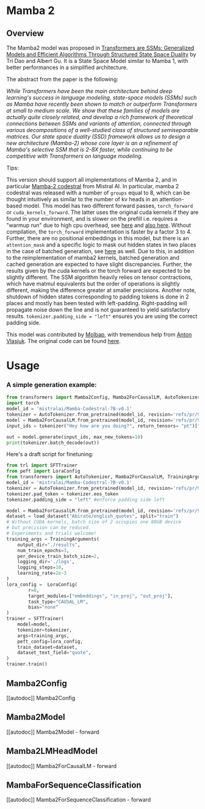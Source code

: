 <!--Copyright 2024 The HuggingFace Team. All rights reserved.

Licensed under the Apache License, Version 2.0 (the "License"); you may not use this file except in compliance with
the License. You may obtain a copy of the License at

http://www.apache.org/licenses/LICENSE-2.0

Unless required by applicable law or agreed to in writing, software distributed under the License is distributed on
an "AS IS" BASIS, WITHOUT WARRANTIES OR CONDITIONS OF ANY KIND, either express or implied. See the License for the
specific language governing permissions and limitations under the License.

⚠️ Note that this file is in Markdown but contain specific syntax for our doc-builder (similar to MDX) that may not be
rendered properly in your Markdown viewer.

-->

# Mamba 2

## Overview

The Mamba2 model was proposed in [Transformers are SSMs: Generalized Models and Efficient Algorithms Through Structured State Space Duality](https://arxiv.org/abs/2405.21060) by Tri Dao and Albert Gu. It is a State Space Model similar to Mamba 1, with better performances in a simplified architecture. 


The abstract from the paper is the following:

*While Transformers have been the main architecture behind deep learning's success in language modeling, state-space models (SSMs) such as Mamba have recently been shown to match or outperform Transformers at small to medium scale. We show that these families of models are actually quite closely related, and develop a rich framework of theoretical connections between SSMs and variants of attention, connected through various decompositions of a well-studied class of structured semiseparable matrices. Our state space duality (SSD) framework allows us to design a new architecture (Mamba-2) whose core layer is an a refinement of Mamba's selective SSM that is 2-8X faster, while continuing to be competitive with Transformers on language modeling.*

Tips:

This version should support all implementations of Mamba 2, and in particular [Mamba-2 codestral](https://huggingface.co/mistralai/Mamba-Codestral-7B-v0.1) from Mistral AI. In particular, mamba 2 codestral was released with a number of `groups` equal to 8, which can be thought intuitively as similar to the number of kv heads in an attention-based model. 
This model has two different forward passes, `torch_forward` or `cuda_kernels_forward`. The latter uses the original cuda kernels if they are found in your environment, and is slower on the prefill i.e. requires a "warmup run" due to high cpu overhead, see [here](https://github.com/state-spaces/mamba/issues/389#issuecomment-2171755306) and [also here](https://github.com/state-spaces/mamba/issues/355#issuecomment-2147597457). Without compilation, the `torch_forward` implementation is faster by a factor 3 to 4. Further, there are no positional embeddings in this model, but there is an `attention_mask` and a specific logic to mask out hidden states in two places in the case of batched generation, see [here](https://github.com/state-spaces/mamba/issues/66#issuecomment-1863563829) as well. Due to this, in addition to the reimplementation of mamba2 kernels, batched generation and cached generation are expected to have slight discrepancies. Further, the results given by the cuda kernels or the torch forward are expected to be slightly different. The SSM algorithm heavily relies on tensor contractions, which have matmul equivalents but the order of operations is slightly different, making the difference greater at smaller precisions. 
Another note, shutdown of hidden states corresponding to padding tokens is done in 2 places and mostly has been tested with left-padding. Right-padding will propagate noise down the line and is not guaranteed to yield satisfactory results. `tokenizer.padding_side = "left"` ensures you are using the correct padding side.

This model was contributed by [Molbap](https://huggingface.co/Molbap), with tremendous help from [Anton Vlasjuk](https://github.com/vasqu).
The original code can be found [here](https://github.com/state-spaces/mamba).


# Usage

### A simple generation example: 
```python 
from transformers import Mamba2Config, Mamba2ForCausalLM, AutoTokenizer
import torch
model_id = 'mistralai/Mamba-Codestral-7B-v0.1'
tokenizer = AutoTokenizer.from_pretrained(model_id, revision='refs/pr/9', from_slow=True, legacy=False)
model = Mamba2ForCausalLM.from_pretrained(model_id, revision='refs/pr/9')
input_ids = tokenizer("Hey how are you doing?", return_tensors= "pt")["input_ids"]

out = model.generate(input_ids, max_new_tokens=10)
print(tokenizer.batch_decode(out))
```

Here's a draft script for finetuning: 
```python 
from trl import SFTTrainer
from peft import LoraConfig
from transformers import AutoTokenizer, Mamba2ForCausalLM, TrainingArguments
model_id = 'mistralai/Mamba-Codestral-7B-v0.1'
tokenizer = AutoTokenizer.from_pretrained(model_id, revision='refs/pr/9', from_slow=True, legacy=False)
tokenizer.pad_token = tokenizer.eos_token
tokenizer.padding_side = "left" #enforce padding side left

model = Mamba2ForCausalLM.from_pretrained(model_id, revision='refs/pr/9')
dataset = load_dataset("Abirate/english_quotes", split="train")
# Without CUDA kernels, batch size of 2 occupies one 80GB device
# but precision can be reduced.
# Experiments and trials welcome!
training_args = TrainingArguments(
    output_dir="./results",
    num_train_epochs=3,
    per_device_train_batch_size=2,
    logging_dir='./logs',
    logging_steps=10,
    learning_rate=2e-3
)
lora_config =  LoraConfig(
        r=8,
        target_modules=["embeddings", "in_proj", "out_proj"],
        task_type="CAUSAL_LM",
        bias="none"
)
trainer = SFTTrainer(
    model=model,
    tokenizer=tokenizer,
    args=training_args,
    peft_config=lora_config,
    train_dataset=dataset,
    dataset_text_field="quote",
)
trainer.train()
```


## Mamba2Config

[[autodoc]] Mamba2Config

## Mamba2Model

[[autodoc]] Mamba2Model
    - forward

## Mamba2LMHeadModel

[[autodoc]] Mamba2ForCausalLM
    - forward

## MambaForSequenceClassification

[[autodoc]] Mamba2ForSequenceClassification
    - forward
